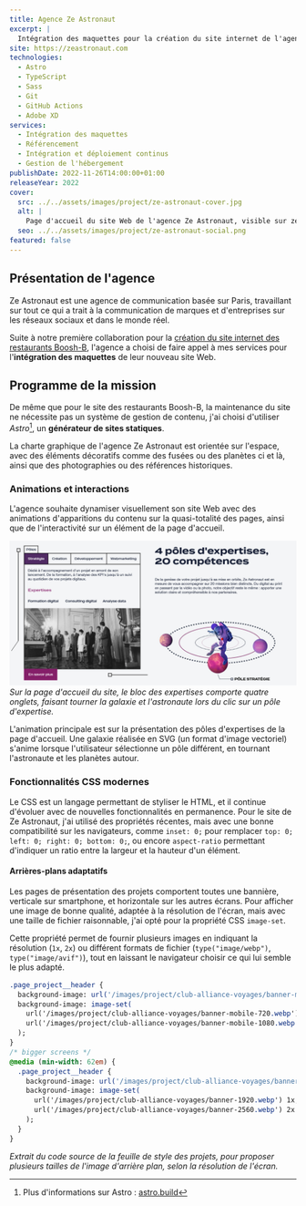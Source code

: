 ```yaml
---
title: Agence Ze Astronaut
excerpt: |
  Intégration des maquettes pour la création du site internet de l'agence Ze Astronaut
site: https://zeastronaut.com
technologies:
  - Astro
  - TypeScript
  - Sass
  - Git
  - GitHub Actions
  - Adobe XD
services:
  - Intégration des maquettes
  - Référencement
  - Intégration et déploiement continus
  - Gestion de l'hébergement
publishDate: 2022-11-26T14:00:00+01:00
releaseYear: 2022
cover:
  src: ../../assets/images/project/ze-astronaut-cover.jpg
  alt: |
    Page d'accueil du site Web de l'agence Ze Astronaut, visible sur zeastronaut.com
  seo: ../../assets/images/project/ze-astronaut-social.png
featured: false
---
```


## Présentation de l'agence

Ze&nbsp;Astronaut est une agence de communication basée sur Paris, travaillant sur tout ce qui a trait à la communication de marques et d'entreprises sur les réseaux sociaux et dans le monde réel.

Suite à notre première collaboration pour la [création du site internet des restaurants Boosh-B](/projet/boosh-b), l'agence a choisi de faire appel à mes services pour l'**intégration des maquettes** de leur nouveau site Web.

## Programme de la mission

De même que pour le site des restaurants Boosh-B, la maintenance du site ne nécessite pas un système de gestion de contenu, j'ai choisi d'utiliser *Astro*[^1], un **générateur de sites statiques**.

La charte graphique de l'agence Ze&nbsp;Astronaut est orientée sur l'espace, avec des éléments décoratifs comme des fusées ou des planètes ci et là, ainsi que des photographies ou des références historiques.

### Animations et interactions

L'agence souhaite dynamiser visuellement son site Web avec des animations d'apparitions du contenu sur la quasi-totalité des pages, ainsi que de l'interactivité sur un élément de la page d'accueil.

![Aperçu du bloc des expertises présent sur la page d'accueil, où la galaxie et l'astronaute tournent selon l'expertise sélectionée.](../../assets/images/project/ze-astronaut-galaxy.jpg)
*Sur la page d'accueil du site, le bloc des expertises comporte quatre onglets, faisant tourner la galaxie et l'astronaute lors du clic sur un pôle d'expertise.*

L'animation principale est sur la présentation des pôles d'expertises de la page d'accueil. Une galaxie réalisée en SVG (un format d'image vectoriel) s'anime lorsque l'utilisateur sélectionne un pôle différent, en tournant l'astronaute et les planètes autour.

### Fonctionnalités CSS modernes

Le CSS est un langage permettant de styliser le HTML, et il continue d'évoluer avec de nouvelles fonctionnalités en permanence. Pour le site de Ze&nbsp;Astronaut, j'ai utilisé des propriétés récentes, mais avec une bonne compatibilité sur les navigateurs, comme `inset: 0;` pour remplacer `top: 0; left: 0; right: 0; bottom: 0;`, ou encore `aspect-ratio` permettant d'indiquer un ratio entre la largeur et la hauteur d'un élément.

#### Arrières-plans adaptatifs

Les pages de présentation des projets comportent toutes une bannière, verticale sur smartphone, et horizontale sur les autres écrans. Pour afficher une image de bonne qualité, adaptée à la résolution de l'écran, mais avec une taille de fichier raisonnable, j'ai opté pour la propriété CSS `image-set`.

Cette propriété permet de fournir plusieurs images en indiquant la résolution (`1x`, `2x`) ou différent formats de fichier (`type("image/webp")`, `type("image/avif")`), tout en laissant le navigateur choisir ce qui lui semble le plus adapté.

```sass
.page_project__header {
  background-image: url('/images/project/club-alliance-voyages/banner-mobile-720.webp'); // fallback
  background-image: image-set(
    url('/images/project/club-alliance-voyages/banner-mobile-720.webp') 1x,
    url('/images/project/club-alliance-voyages/banner-mobile-1080.webp') 2x
  );
}
/* bigger screens */
@media (min-width: 62em) {
  .page_project__header {
    background-image: url('/images/project/club-alliance-voyages/banner-1920.webp'); // fallback
    background-image: image-set(
      url('/images/project/club-alliance-voyages/banner-1920.webp') 1x,
      url('/images/project/club-alliance-voyages/banner-2560.webp') 2x
    );
  }
}
```

*Extrait du code source de la feuille de style des projets, pour proposer plusieurs tailles de l'image d'arrière plan, selon la résolution de l'écran.*

[^1]: Plus d'informations sur Astro : <a href="https://astro.build/" rel="noopener noreferrer nofollow" target="_blank">astro.build</a>
